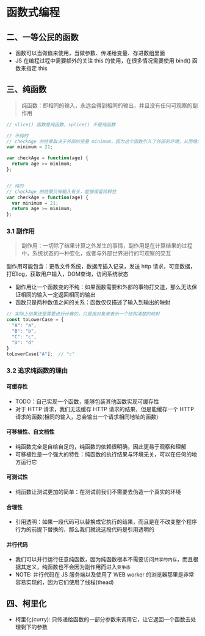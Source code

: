 # 函数式编程

## 二、一等公民的函数

* 函数可以当做值来使用，当做参数、传递给变量、存进数组里面
* JS 在编程过程中需要额外的关注 this 的使用，在很多情况需要使用 bind() 函数来指定 this

## 三、纯函数

> 纯函数：即相同的输入，永远会得到相同的输出，并且没有任何可观察的副作用

```js
// slice() 函数是纯函数，splice() 不是纯函数

// 不纯的
// checkAge 的结果取决于外部的变量 minimum，因为这个函数引入了外部的环境，从而增加了认知负荷
var minimum = 21;

var checkAge = function(age) {
  return age >= minimum;
};


// 纯的
// checkAge 的结果只有输入有关，能够保留纯粹性
var checkAge = function(age) {
  var minimum = 21;
  return age >= minimum;
};
```

### 3.1 副作用

> 副作用：一切除了结果计算之外发生的事情，副作用是在计算结果的过程中，系统状态的一种变化，或者与外部世界进行的可观察的交互

副作用可能包含：更改文件系统，数据库插入记录，发送 http 请求，可变数据，打印log，获取用户输入，DOM查询，访问系统状态

* 副作用让一个函数变的不纯：如果函数需要和外部的事物打交道，那么无法保证相同的输入一定返回相同的输出
* 函数只是两种数值之间的关系：函数仅仅描述了输入到输出的映射

```js
// 实际上结果还是需要进行计算的，只是用对象来表示一个结构清楚的映射
const toLowerCase = {
  "A": "a",
  "B": "b",
  "C": "c",
  "D": "d"
}
toLowerCase["A"];  // "c"
```

### 3.2 追求纯函数的理由

#### 可缓存性

* TODO：自己实现一个函数，能够包装其他函数实现可缓存性
* 对于 HTTP 请求，我们无法缓存 HTTP 请求的结果，但是能缓存一个 HTTP 请求的函数(相同的输入，总会输出一个请求相同地址的函数)

#### 可移植性、自文档性

* 纯函数完全是自给自足的，纯函数的依赖很明确，因此更易于观察和理解
* 可移植性是一个强大的特性：纯函数的执行结果与环境无关，可以在任何的地方运行它

#### 可测试性

* 纯函数让测试更加的简单：在测试前我们不需要去伪造一个真实的环境

#### 合理性

* 引用透明：如果一段代码可以替换成它执行的结果，而且是在不改变整个程序行为的前提下替换的，那么我们就说这段代码是引用透明的

#### 并行代码

* 我们可以并行运行任意纯函数，因为纯函数根本不需要访问`共享的内存`，而且根据其定义，纯函数也不会因为副作用而进入`竞争态`
* NOTE: 并行代码在 JS 服务端以及使用了 WEB worker 的浏览器那里是非常容易实现的，因为它们使用了线程(thead)

## 四、柯里化

* 柯里化(curry): 只传递给函数的一部分参数来调用它，让它返回一个函数去处理剩下的参数
